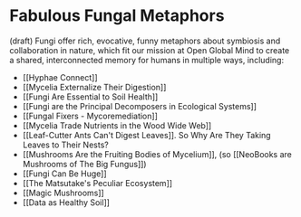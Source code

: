 # Fabulous Fungal Metaphors 
(draft) 
Fungi offer rich, evocative, funny metaphors about symbiosis and collaboration in nature, which fit our mission at Open Global Mind to create a shared, interconnected memory for humans in multiple ways, including:

- [[Hyphae Connect]] 
- [[Mycelia Externalize Their Digestion]] 
- [[Fungi Are Essential to Soil Health]] 
- [[Fungi are the Principal Decomposers in Ecological Systems]] 
- [[Fungal Fixers - Mycoremediation]] 
- [[Mycelia Trade Nutrients in the Wood Wide Web]] 
- [[Leaf-Cutter Ants Can't Digest Leaves]]. So Why Are They Taking Leaves to Their Nests? 
- [[Mushrooms Are the Fruiting Bodies of Mycelium]], (so [[NeoBooks are Mushrooms of The Big Fungus]]) 
- [[Fungi Can Be Huge]] 
- [[The Matsutake's Peculiar Ecosystem]] 
- [[Magic Mushrooms]] 
- [[Data as Healthy Soil]] 

